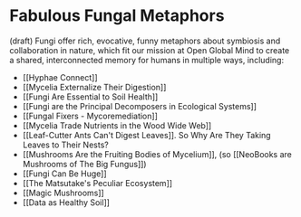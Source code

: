 # Fabulous Fungal Metaphors 
(draft) 
Fungi offer rich, evocative, funny metaphors about symbiosis and collaboration in nature, which fit our mission at Open Global Mind to create a shared, interconnected memory for humans in multiple ways, including:

- [[Hyphae Connect]] 
- [[Mycelia Externalize Their Digestion]] 
- [[Fungi Are Essential to Soil Health]] 
- [[Fungi are the Principal Decomposers in Ecological Systems]] 
- [[Fungal Fixers - Mycoremediation]] 
- [[Mycelia Trade Nutrients in the Wood Wide Web]] 
- [[Leaf-Cutter Ants Can't Digest Leaves]]. So Why Are They Taking Leaves to Their Nests? 
- [[Mushrooms Are the Fruiting Bodies of Mycelium]], (so [[NeoBooks are Mushrooms of The Big Fungus]]) 
- [[Fungi Can Be Huge]] 
- [[The Matsutake's Peculiar Ecosystem]] 
- [[Magic Mushrooms]] 
- [[Data as Healthy Soil]] 

